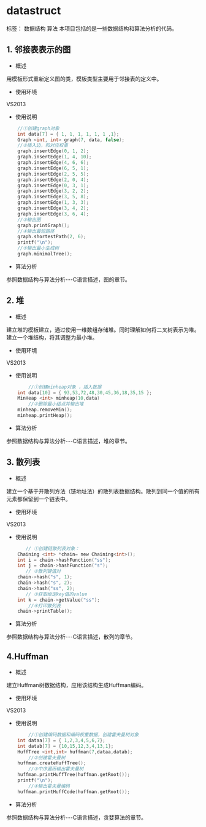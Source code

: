 # datastruct

标签： 数据结构 算法
本项目包括的是一些数据结构和算法分析的代码。
## 1. 邻接表表示的图


  - 概述


用模板形式重新定义图的类，模板类型主要用于邻接表的定义中。


  - 使用环境

  
VS2013


  - 使用说明

```C
    //①创建graph对象
    int data[7] = { 1, 1, 1, 1, 1, 1 ,1};
	Graph <int, int> graph(7, data, false);
	//②插入边，和对应权重
    graph.insertEdge(0, 1, 2);
	graph.insertEdge(1, 4, 10);
	graph.insertEdge(4, 6, 6);
	graph.insertEdge(6, 5, 1);
	graph.insertEdge(2, 5, 5);
	graph.insertEdge(2, 0, 4);
	graph.insertEdge(0, 3, 1);
	graph.insertEdge(3, 2, 2);
	graph.insertEdge(3, 5, 8);
	graph.insertEdge(1, 3, 3);
	graph.insertEdge(3, 4, 2);
	graph.insertEdge(3, 6, 4);
	//③输出图
    graph.printGraph();
	//④输出最短路径
    graph.shortestPath(2, 6);
	printf("\n");
	//⑤输出最小生成树
	graph.minimalTree();
```


  - 算法分析


参照数据结构与算法分析---C语言描述，图的章节。


## 2. 堆


  - 概述


建立堆的模板建立，通过使用一维数组存储堆。同时理解如何将二叉树表示为堆。建立一个堆结构，将其调整为最小堆。


  - 使用环境


VS2013


  - 使用说明
```C
        //①创建minheap对象 ，插入数据
    int data[10] = { 93,53,72,48,30,45,36,18,35,15 };
	MinHeap <int> minheap(10,data)
        //②删除最小结点并输出堆
	minheap.removeMin();
	minheap.printHeap();
```


  - 算法分析


参照数据结构与算法分析---C语言描述，堆的章节。


## 3. 散列表
  - 概述


建立一个基于开散列方法（链地址法）的散列表数据结构。散列到同一个值的所有元素都保留到一个链表中。


  - 使用环境


VS2013


  - 使用说明


```C
       // ①创建链散列表对象：
    Chaining <int> *chain= new Chaining<int>();
	int i = chain->hashFunction("ss");
	int j = chain->hashFunction("s");
       // ②散列键值对	
    chain->hash("s", 1);
	chain->hash("s", 2);
	chain->hash("ss", 2);
       // ③获取给定key值的value
	int k = chain->getValue("ss");
        //④打印散列表	
    chain->printTable();

```


  - 算法分析


参照数据结构与算法分析---C语言描述，散列的章节。


## 4.Huffman


  - 概述


建立Huffman树数据结构，应用该结构生成Huffman编码。

  - 使用环境


VS2013


  - 使用说明


```C
        //①创建编码数据和编码权重数据，创建霍夫曼树对象
    int dataa[7] = { 1,2,3,4,5,6,7};
	int datab[7] = {10,15,12,3,4,13,1};
	HuffTree <int,int> huffman(7,dataa,datab);
        //②创建霍夫曼树	
    huffman.createHuffTree();
        //③中序遍历输出霍夫曼树
	huffman.printHuffTree(huffman.getRoot());
	printf("\n");
        //④输出霍夫曼编码
	huffman.printHuffCode(huffman.getRoot());


```


  - 算法分析


参照数据结构与算法分析---C语言描述，贪婪算法的章节。







